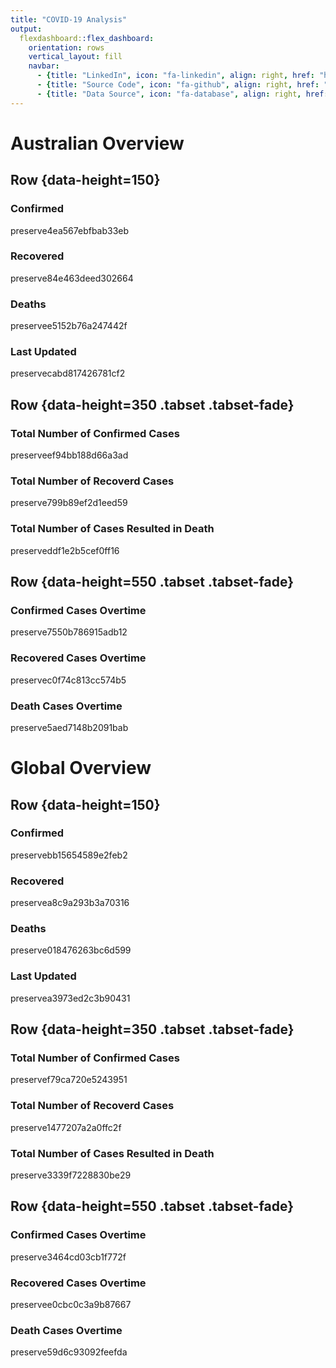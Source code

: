 ```yaml
---
title: "COVID-19 Analysis"
output: 
  flexdashboard::flex_dashboard:
    orientation: rows
    vertical_layout: fill
    navbar:
      - {title: "LinkedIn", icon: "fa-linkedin", align: right, href: "https://www.linkedin.com/in/tylorbunting/"}
      - {title: "Source Code", icon: "fa-github", align: right, href: "https://github.com/tylorbunting/COVID19_Analysis"}
      - {title: "Data Source", icon: "fa-database", align: right, href: "https://github.com/CSSEGISandData/COVID-19"}
---
```





Australian Overview
===================================== 

Row {data-height=150}
-----------------------------------------------------------------------

### Confirmed

<div class="knitr-options" data-fig-width="576" data-fig-height="460"></div>
preserve4ea567ebfbab33eb

### Recovered

<div class="knitr-options" data-fig-width="576" data-fig-height="460"></div>
preserve84e463deed302664

### Deaths

<div class="knitr-options" data-fig-width="576" data-fig-height="460"></div>
preservee5152b76a247442f

### Last Updated

<div class="knitr-options" data-fig-width="576" data-fig-height="460"></div>
preservecabd817426781cf2


Row {data-height=350 .tabset .tabset-fade}
-----------------------------------------------------------------------

### Total Number of Confirmed Cases 

<div class="knitr-options" data-fig-width="576" data-fig-height="460"></div>
preserveef94bb188d66a3ad


### Total Number of Recoverd Cases 

<div class="knitr-options" data-fig-width="576" data-fig-height="460"></div>
preserve799b89ef2d1eed59


### Total Number of Cases Resulted in Death 

<div class="knitr-options" data-fig-width="576" data-fig-height="460"></div>
preserveddf1e2b5cef0ff16

Row {data-height=550 .tabset .tabset-fade}
-----------------------------------------------------------------------

### Confirmed Cases Overtime

<div class="knitr-options" data-fig-width="576" data-fig-height="460"></div>
preserve7550b786915adb12


### Recovered Cases Overtime

<div class="knitr-options" data-fig-width="576" data-fig-height="460"></div>
preservec0f74c813cc574b5


### Death Cases Overtime

<div class="knitr-options" data-fig-width="576" data-fig-height="460"></div>
preserve5aed7148b2091bab


Global Overview
===================================== 


Row {data-height=150}
-----------------------------------------------------------------------

### Confirmed

<div class="knitr-options" data-fig-width="576" data-fig-height="460"></div>
preservebb15654589e2feb2


### Recovered

<div class="knitr-options" data-fig-width="576" data-fig-height="460"></div>
preservea8c9a293b3a70316

### Deaths

<div class="knitr-options" data-fig-width="576" data-fig-height="460"></div>
preserve018476263bc6d599

### Last Updated

<div class="knitr-options" data-fig-width="576" data-fig-height="460"></div>
preservea3973ed2c3b90431

Row {data-height=350 .tabset .tabset-fade}
-----------------------------------------------------------------------

### Total Number of Confirmed Cases 

<div class="knitr-options" data-fig-width="576" data-fig-height="460"></div>
preservef79ca720e5243951


### Total Number of Recoverd Cases 

<div class="knitr-options" data-fig-width="576" data-fig-height="460"></div>
preserve1477207a2a0ffc2f


### Total Number of Cases Resulted in Death 

<div class="knitr-options" data-fig-width="576" data-fig-height="460"></div>
preserve3339f7228830be29

Row {data-height=550 .tabset .tabset-fade}
-----------------------------------------------------------------------

### Confirmed Cases Overtime

<div class="knitr-options" data-fig-width="576" data-fig-height="460"></div>
preserve3464cd03cb1f772f


### Recovered Cases Overtime

<div class="knitr-options" data-fig-width="576" data-fig-height="460"></div>
preservee0cbc0c3a9b87667


### Death Cases Overtime

<div class="knitr-options" data-fig-width="576" data-fig-height="460"></div>
preserve59d6c93092feefda
